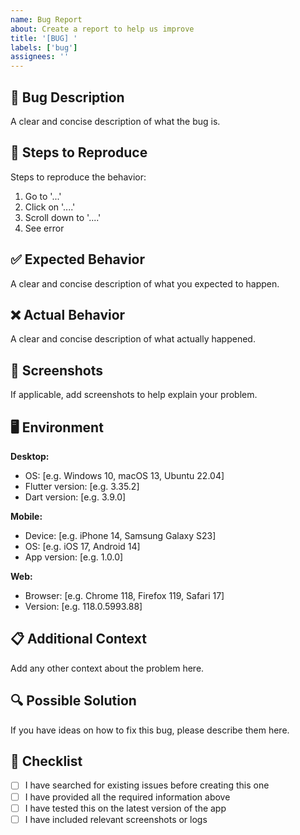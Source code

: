 ```yaml
---
name: Bug Report
about: Create a report to help us improve
title: '[BUG] '
labels: ['bug']
assignees: ''
---
```


## 🐛 Bug Description
A clear and concise description of what the bug is.

## 🔄 Steps to Reproduce
Steps to reproduce the behavior:
1. Go to '...'
2. Click on '....'
3. Scroll down to '....'
4. See error

## ✅ Expected Behavior
A clear and concise description of what you expected to happen.

## ❌ Actual Behavior
A clear and concise description of what actually happened.

## 📱 Screenshots
If applicable, add screenshots to help explain your problem.

## 🖥️ Environment
**Desktop:**
 - OS: [e.g. Windows 10, macOS 13, Ubuntu 22.04]
 - Flutter version: [e.g. 3.35.2]
 - Dart version: [e.g. 3.9.0]

**Mobile:**
 - Device: [e.g. iPhone 14, Samsung Galaxy S23]
 - OS: [e.g. iOS 17, Android 14]
 - App version: [e.g. 1.0.0]

**Web:**
 - Browser: [e.g. Chrome 118, Firefox 119, Safari 17]
 - Version: [e.g. 118.0.5993.88]

## 📋 Additional Context
Add any other context about the problem here.

## 🔍 Possible Solution
If you have ideas on how to fix this bug, please describe them here.

## 📝 Checklist
- [ ] I have searched for existing issues before creating this one
- [ ] I have provided all the required information above
- [ ] I have tested this on the latest version of the app
- [ ] I have included relevant screenshots or logs
